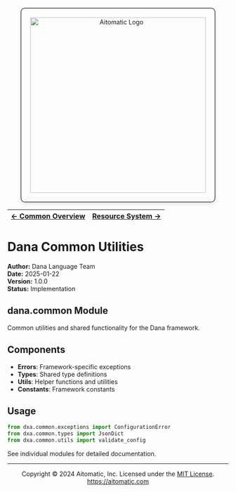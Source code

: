 <!-- markdownlint-disable MD041 -->
<!-- markdownlint-disable MD033 -->
<p align="center">
  <img src="https://cdn.prod.website-files.com/62a10970901ba826988ed5aa/62d942adcae82825089dabdb_aitomatic-logo-black.png" alt="Aitomatic Logo" width="400" style="border: 2px solid #666; border-radius: 10px; padding: 20px; box-shadow: 0 4px 8px rgba(0,0,0,0.1);"/>
</p>

| [← Common Overview](../README.md) | [Resource System →](./resource.md) |
|---|---|

# Dana Common Utilities

**Author:** Dana Language Team  
**Date:** 2025-01-22  
**Version:** 1.0.0  
**Status:** Implementation

## dana.common Module

Common utilities and shared functionality for the Dana framework.

## Components

- **Errors**: Framework-specific exceptions
- **Types**: Shared type definitions
- **Utils**: Helper functions and utilities
- **Constants**: Framework constants

## Usage

```python
from dxa.common.exceptions import ConfigurationError
from dxa.common.types import JsonDict
from dxa.common.utils import validate_config
```

See individual modules for detailed documentation.

---
<p align="center">
Copyright © 2024 Aitomatic, Inc. Licensed under the <a href="../../LICENSE.md">MIT License</a>.
<br/>
<a href="https://aitomatic.com">https://aitomatic.com</a>
</p>

